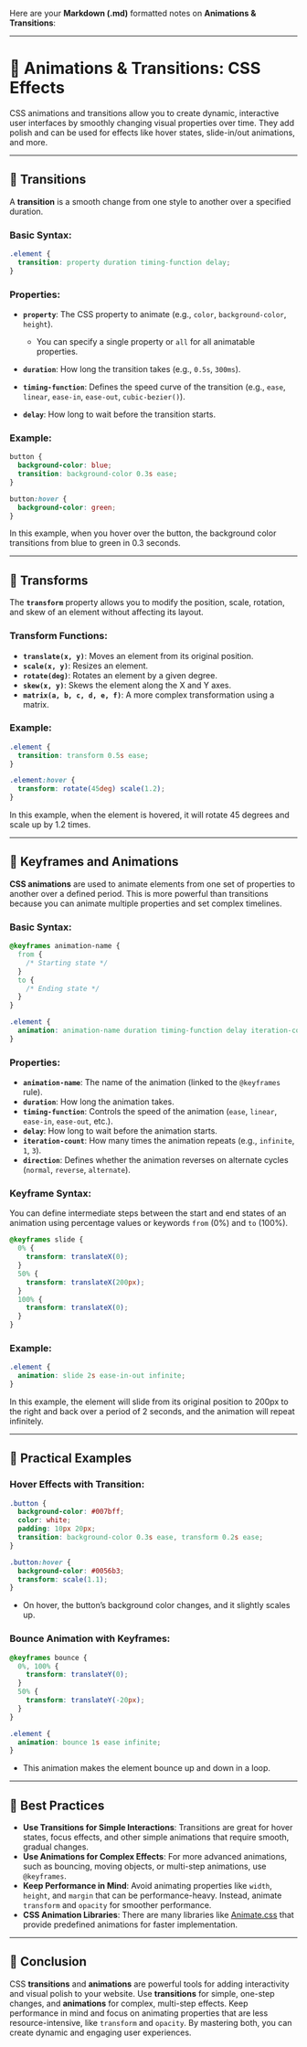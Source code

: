 Here are your **Markdown (.md)** formatted notes on **Animations & Transitions**:

---

# 📝 Animations & Transitions: CSS Effects

CSS animations and transitions allow you to create dynamic, interactive user interfaces by smoothly changing visual properties over time. They add polish and can be used for effects like hover states, slide-in/out animations, and more.

---

## 🔹 **Transitions**

A **transition** is a smooth change from one style to another over a specified duration.

### **Basic Syntax:**

```css
.element {
  transition: property duration timing-function delay;
}
```

### **Properties:**

* **`property`**: The CSS property to animate (e.g., `color`, `background-color`, `height`).

  * You can specify a single property or `all` for all animatable properties.

* **`duration`**: How long the transition takes (e.g., `0.5s`, `300ms`).

* **`timing-function`**: Defines the speed curve of the transition (e.g., `ease`, `linear`, `ease-in`, `ease-out`, `cubic-bezier()`).

* **`delay`**: How long to wait before the transition starts.

### **Example:**

```css
button {
  background-color: blue;
  transition: background-color 0.3s ease;
}

button:hover {
  background-color: green;
}
```

In this example, when you hover over the button, the background color transitions from blue to green in 0.3 seconds.

---

## 🔹 **Transforms**

The **`transform`** property allows you to modify the position, scale, rotation, and skew of an element without affecting its layout.

### **Transform Functions:**

* **`translate(x, y)`**: Moves an element from its original position.
* **`scale(x, y)`**: Resizes an element.
* **`rotate(deg)`**: Rotates an element by a given degree.
* **`skew(x, y)`**: Skews the element along the X and Y axes.
* **`matrix(a, b, c, d, e, f)`**: A more complex transformation using a matrix.

### **Example:**

```css
.element {
  transition: transform 0.5s ease;
}

.element:hover {
  transform: rotate(45deg) scale(1.2);
}
```

In this example, when the element is hovered, it will rotate 45 degrees and scale up by 1.2 times.

---

## 🔹 **Keyframes and Animations**

**CSS animations** are used to animate elements from one set of properties to another over a defined period. This is more powerful than transitions because you can animate multiple properties and set complex timelines.

### **Basic Syntax:**

```css
@keyframes animation-name {
  from {
    /* Starting state */
  }
  to {
    /* Ending state */
  }
}

.element {
  animation: animation-name duration timing-function delay iteration-count direction;
}
```

### **Properties:**

* **`animation-name`**: The name of the animation (linked to the `@keyframes` rule).
* **`duration`**: How long the animation takes.
* **`timing-function`**: Controls the speed of the animation (`ease`, `linear`, `ease-in`, `ease-out`, etc.).
* **`delay`**: How long to wait before the animation starts.
* **`iteration-count`**: How many times the animation repeats (e.g., `infinite`, `1`, `3`).
* **`direction`**: Defines whether the animation reverses on alternate cycles (`normal`, `reverse`, `alternate`).

### **Keyframe Syntax:**

You can define intermediate steps between the start and end states of an animation using percentage values or keywords `from` (0%) and `to` (100%).

```css
@keyframes slide {
  0% {
    transform: translateX(0);
  }
  50% {
    transform: translateX(200px);
  }
  100% {
    transform: translateX(0);
  }
}
```

### **Example:**

```css
.element {
  animation: slide 2s ease-in-out infinite;
}
```

In this example, the element will slide from its original position to 200px to the right and back over a period of 2 seconds, and the animation will repeat infinitely.

---

## 🔹 **Practical Examples**

### **Hover Effects with Transition:**

```css
.button {
  background-color: #007bff;
  color: white;
  padding: 10px 20px;
  transition: background-color 0.3s ease, transform 0.2s ease;
}

.button:hover {
  background-color: #0056b3;
  transform: scale(1.1);
}
```

* On hover, the button’s background color changes, and it slightly scales up.

### **Bounce Animation with Keyframes:**

```css
@keyframes bounce {
  0%, 100% {
    transform: translateY(0);
  }
  50% {
    transform: translateY(-20px);
  }
}

.element {
  animation: bounce 1s ease infinite;
}
```

* This animation makes the element bounce up and down in a loop.

---

## 🔹 **Best Practices**

* **Use Transitions for Simple Interactions**: Transitions are great for hover states, focus effects, and other simple animations that require smooth, gradual changes.
* **Use Animations for Complex Effects**: For more advanced animations, such as bouncing, moving objects, or multi-step animations, use `@keyframes`.
* **Keep Performance in Mind**: Avoid animating properties like `width`, `height`, and `margin` that can be performance-heavy. Instead, animate `transform` and `opacity` for smoother performance.
* **CSS Animation Libraries**: There are many libraries like [Animate.css](https://animate.style/) that provide predefined animations for faster implementation.

---

## 🔹 **Conclusion**

CSS **transitions** and **animations** are powerful tools for adding interactivity and visual polish to your website. Use **transitions** for simple, one-step changes, and **animations** for complex, multi-step effects. Keep performance in mind and focus on animating properties that are less resource-intensive, like `transform` and `opacity`. By mastering both, you can create dynamic and engaging user experiences.
